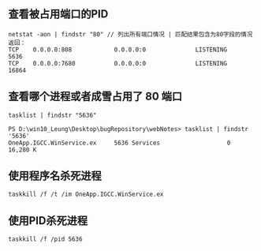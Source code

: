 ## 查看被占用端口的PID
```
netstat -aon | findstr "80" // 列出所有端口情况 | 匹配结果包含为80字段的情况
返回：
TCP    0.0.0.0:808            0.0.0.0:0              LISTENING       5636
TCP    0.0.0.0:7680           0.0.0.0:0              LISTENING       16864
```

## 查看哪个进程或者成雪占用了 80 端口
```
tasklist | findstr "5636"

PS D:\win10_Leung\Desktop\bugRepository\webNotes> tasklist | findstr '5636'
OneApp.IGCC.WinService.ex     5636 Services                   0     16,280 K
```

## 使用程序名杀死进程
```
taskkill /f /t /im OneApp.IGCC.WinService.ex
```

## 使用PID杀死进程
```
taskkill /f /pid 5636
```
